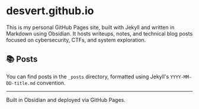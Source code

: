 # desvert.github.io

This is my personal GitHub Pages site, built with Jekyll and written in Markdown using Obsidian. It hosts writeups, notes, and technical blog posts focused on cybersecurity, CTFs, and system exploration.

## 📚 Posts

You can find posts in the `_posts` directory, formatted using Jekyll's `YYYY-MM-DD-title.md` convention.

---

Built in Obsidian and deployed via GitHub Pages.
